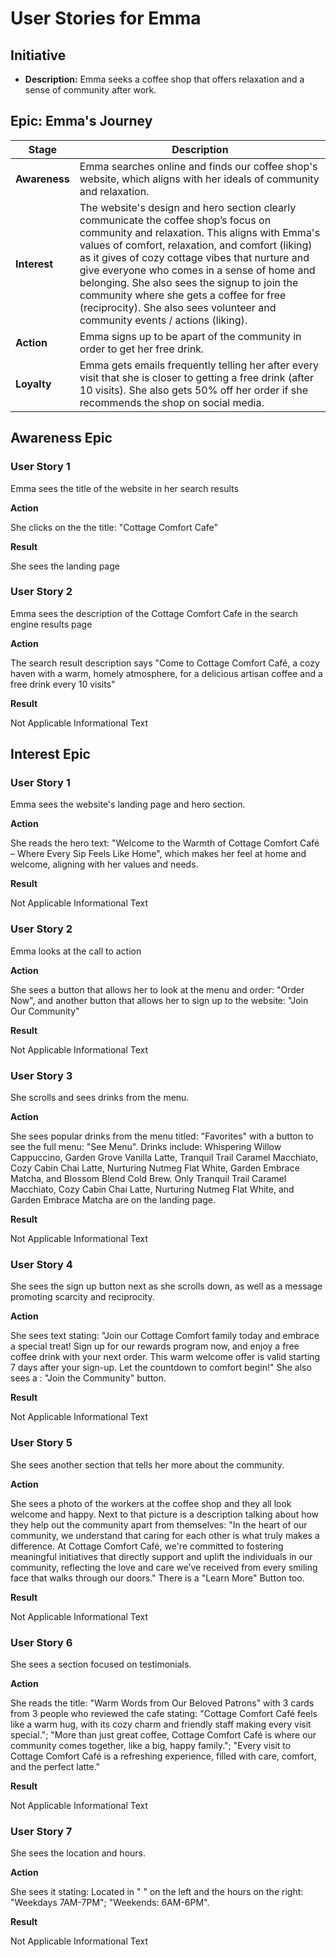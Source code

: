 # User Stories for Emma

## Initiative
- **Description:** Emma seeks a coffee shop that offers relaxation and a sense of community after work.

## Epic: Emma's Journey
| Stage | Description |
|-------|-------------|
| **Awareness** | Emma searches online and finds our coffee shop's website, which aligns with her ideals of community and relaxation. |
| **Interest** | The website's design and hero section clearly communicate the coffee shop’s focus on community and relaxation. This aligns with Emma's values of comfort, relaxation, and comfort (liking) as it gives of cozy cottage vibes that nurture and give everyone who comes in a sense of home and belonging. She also sees the signup to join the community where she gets a coffee for free (reciprocity). She also sees volunteer and community events / actions (liking).  |
| **Action** | Emma signs up to be apart of the community in order to get her free drink.  |
| **Loyalty** | Emma  gets emails frequently telling her after every visit that she is closer to getting a free drink (after 10 visits). She also gets 50% off her order if she recommends the shop on social media.  |

## Awareness Epic

### User Story 1

Emma sees the title of the website in her search results 

**Action**

She clicks on the the title: "Cottage Comfort Cafe" 

**Result**

She sees the landing page

### User Story 2

Emma sees the description of the Cottage Comfort Cafe in the search engine results page

**Action**

The search result description says "Come to Cottage Comfort Café, a cozy haven with a warm, homely atmosphere, for a delicious artisan coffee and a free drink every 10 visits"

**Result** 

Not Applicable Informational Text

## Interest Epic

 ### User Story 1

Emma sees the website's landing page and  hero section.

**Action**

She reads the hero text: "Welcome to the Warmth of Cottage Comfort Café – Where Every Sip Feels Like Home", which makes her feel at home and welcome, aligning with her values and needs.

**Result**

Not Applicable Informational Text

### User Story 2

Emma looks at the call to action

**Action**

She sees a button that allows her to look at the menu and order: "Order Now", and another button that allows her to sign up to the website: "Join Our Community"

**Result**

Not Applicable Informational Text

### User Story 3

She scrolls and sees drinks from the menu.

**Action**

She sees popular drinks from the menu titled: "Favorites" with a button to see the full menu: "See Menu". Drinks include: 
Whispering Willow Cappuccino, Garden Grove Vanilla Latte, Tranquil Trail Caramel Macchiato, Cozy Cabin Chai Latte, Nurturing Nutmeg Flat White, Garden Embrace Matcha, and Blossom Blend Cold Brew. Only Tranquil Trail Caramel Macchiato, Cozy Cabin Chai Latte, Nurturing Nutmeg Flat White, and Garden Embrace Matcha are on the landing page.

**Result**

Not Applicable Informational Text

### User Story 4

She sees the sign up button next as she scrolls down, as well as a message promoting scarcity and reciprocity. 

**Action**

She sees text stating: "Join our Cottage Comfort family today and embrace a special treat! Sign up for our rewards program now, and enjoy a free coffee drink with your next order. This warm welcome offer is valid starting 7 days after your sign-up. Let the countdown to comfort begin!" She also sees a : "Join the Community" button. 

**Result**

Not Applicable Informational Text

### User Story 5

She sees another section that tells her more about the community. 

**Action**

She sees a photo of the workers at the coffee shop and they all look welcome and happy. Next to that picture is a description talking about how they help out the community apart from themselves: "In the heart of our community, we understand that caring for each other is what truly makes a difference. At Cottage Comfort Café, we're committed to fostering meaningful initiatives that directly support and uplift the individuals in our community, reflecting the love and care we’ve received from every smiling face that walks through our doors." There is a "Learn More" Button too. 

**Result**

Not Applicable Informational Text

### User Story 6

She sees a section focused on testimonials. 

**Action**

She reads the title: "Warm Words from Our Beloved Patrons" with 3 cards from 3 people who reviewed the cafe stating: "Cottage Comfort Café feels like a warm hug, with its cozy charm and friendly staff making every visit special."; "More than just great coffee, Cottage Comfort Café is where our community comes together, like a big, happy family."; "Every visit to Cottage Comfort Café is a refreshing experience, filled with care, comfort, and the perfect latte."

**Result**

Not Applicable Informational Text

### User Story 7

She sees the location and hours. 

**Action**

She sees it stating: Located in "  " on the left and the hours on the right: "Weekdays 7AM-7PM"; "Weekends: 6AM-6PM".

**Result**

Not Applicable Informational Text




